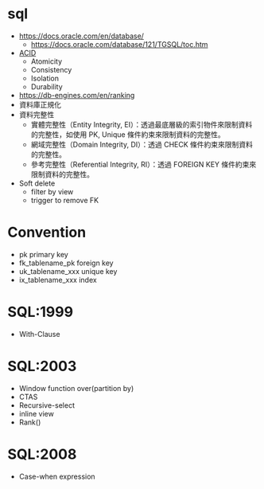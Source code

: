 # sql

* https://docs.oracle.com/en/database/
	* https://docs.oracle.com/database/121/TGSQL/toc.htm
* [ACID](https://zh.wikipedia.org/wiki/ACID)
	* Atomicity
	* Consistency
	* Isolation
	* Durability
* https://db-engines.com/en/ranking
* 資料庫正規化
* 資料完整性
	* 實體完整性（Entity Integrity, EI）：透過最底層級的索引物件來限制資料的完整性，如使用 PK, Unique 條件約束來限制資料的完整性。
	* 網域完整性（Domain Integrity, DI）：透過 CHECK 條件約束來限制資料的完整性。
	* 參考完整性（Referential Integrity, RI）：透過 FOREIGN KEY 條件約束來限制資料的完整性。
* Soft delete
	* filter by view
	* trigger to remove FK

# Convention

* pk      primary key
* fk_tablename_pk  foreign key
* uk_tablename_xxx  unique key
* ix_tablename_xxx  index

# SQL:1999

* With-Clause


# SQL:2003

* Window function over(partition by)
* CTAS
* Recursive-select
* inline view
* Rank()


# SQL:2008

* Case-when expression
